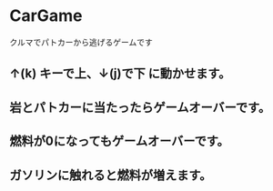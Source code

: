 # CarGame
クルマでパトカーから逃げるゲームです
## ↑(k) キーで上、↓(j)で下 に動かせます。
## 岩とパトカーに当たったらゲームオーバーです。
## 燃料が0になってもゲームオーバーです。
## ガソリンに触れると燃料が増えます。

